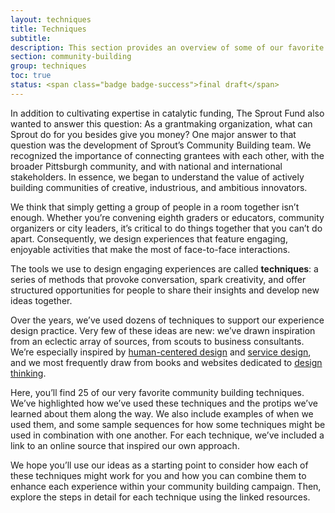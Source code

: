```yaml
---
layout: techniques
title: Techniques
subtitle:
description: This section provides an overview of some of our favorite human-centered design **techniques** that we use to Generate, Prioritize, and Reflect on new ideas. It is intended to serve as a library of tools that experience designers can draw from as they develop engaging experiences in support of Community Building campaigns. 
section: community-building
group: techniques
toc: true
status: <span class="badge badge-success">final draft</span>
---
```


In addition to cultivating expertise in catalytic funding, The Sprout Fund also wanted to answer this question: As a grantmaking organization, what can Sprout do for you besides give you money? One major answer to that question was the development of Sprout’s Community Building team. We recognized the importance of connecting grantees with each other, with the broader Pittsburgh community, and with national and international stakeholders. In essence, we began to understand the value of actively building communities of creative, industrious, and ambitious innovators.

We think that simply getting a group of people in a room together isn’t enough. Whether you’re convening eighth graders or educators, community organizers or city leaders, it’s critical to do things together that you can’t do apart. Consequently, we design experiences that feature engaging, enjoyable activities that make the most of face-to-face interactions.

The tools we use to design engaging experiences are called **techniques**: a series of methods that provoke conversation, spark creativity, and offer structured opportunities for people to share their insights and develop new ideas together.

Over the years, we’ve used dozens of techniques to support our experience design practice. Very few of these ideas are new: we’ve drawn inspiration from an eclectic array of sources, from scouts to business consultants. We’re especially inspired by [human-centered design](http://www.designkit.org/human-centered-design) and [service design](https://www.interaction-design.org/literature/article/the-principles-of-service-design-thinking-building-better-services), and we most frequently draw from books and websites dedicated to [design thinking](https://www.ideou.com/pages/design-thinking).

Here, you’ll find 25 of our very favorite community building techniques. We’ve highlighted how we’ve used these techniques and the protips we’ve learned about them along the way. We also include examples of when we used them, and some sample sequences for how some techniques might be used in combination with one another.  For each technique, we’ve included a link to an online source that inspired our own approach.

We hope you’ll use our ideas as a starting point to consider how each of these techniques might work for you and how you can combine them to enhance each experience within your community building campaign. Then, explore the steps in detail for each technique using the linked resources.
